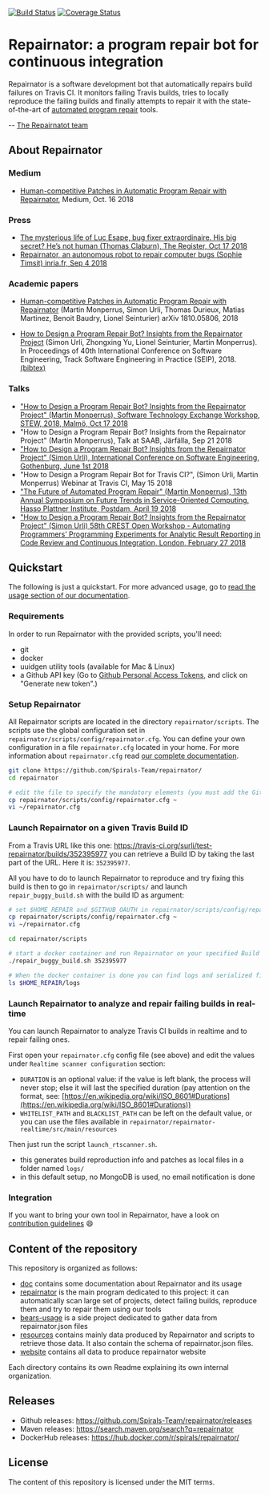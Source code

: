 [![Build Status](https://travis-ci.org/Spirals-Team/repairnator.svg?branch=master)](https://travis-ci.org/Spirals-Team/repairnator) [![Coverage Status](https://coveralls.io/repos/github/Spirals-Team/repairnator/badge.svg?branch=master)](https://coveralls.io/github/Spirals-Team/repairnator?branch=master)

# Repairnator: a program repair bot for continuous integration

Repairnator is a software development bot that automatically repairs build failures on Travis CI.
It monitors failing Travis builds, tries to locally reproduce the failing builds and finally attempts to repair it with the state-of-the-art of [automated program repair](https://en.wikipedia.org/wiki/Automatic_bug_fixing) tools. 

-- [The Repairnatot team](https://github.com/Spirals-Team/repairnator/issues/760)


## About Repairnator

### Medium

* [Human-competitive Patches in Automatic Program Repair with Repairnator](https://medium.com/@martin.monperrus/human-competitive-patches-in-automatic-program-repair-with-repairnator-359042e00f6a), Medium, Oct. 16 2018

### Press

* [The mysterious life of Luc Esape, bug fixer extraordinaire. His big secret? He’s not human (Thomas Claburn), The Register, Oct 17 2018](https://www.theregister.co.uk/2018/10/17/luc_esape_bug_fixer/)
* [Repairnator, an autonomous robot to repair computer bugs (Sophie Timsit) inria.fr, Sep 4 2018](https://www.inria.fr/en/centre/lille/news/repairnator-an-autonomous-robot-to-repair-computer-bugs)

### Academic papers

* [Human-competitive Patches in Automatic Program Repair with Repairnator](http://arxiv.org/abs/1810.05806v1) (Martin Monperrus, Simon Urli, Thomas Durieux, Matias Martinez, Benoit Baudry, Lionel Seinturier) arXiv 1810.05806, 2018

* [How to Design a Program Repair Bot? Insights from the Repairnator Project](https://hal.archives-ouvertes.fr/hal-01691496/document) (Simon Urli, Zhongxing Yu, Lionel Seinturier, Martin Monperrus). In Proceedings of 40th International Conference on Software Engineering, Track Software Engineering in Practice (SEIP), 2018. [(bibtex)](https://www.monperrus.net/martin/bibtexbrowser.php?key=urli%3Ahal-01691496&bib=monperrus.bib)

### Talks

* ["How to Design a Program Repair Bot? Insights from the Repairnator Project" (Martin Monperrus), Software Technology Exchange Workshop, STEW, 2018, Malmö, Oct 17 2018](https://www.swedsoft.se/event/stew-2018/)
* "How to Design a Program Repair Bot? Insights from the Repairnator Project" (Martin Monperrus), Talk at SAAB, Järfälla, Sep 21 2018
* ["How to Design a Program Repair Bot? Insights from the Repairnator Project" (Simon Urli), International Conference on Software Engineering, Gothenburg, June 1st 2018](https://www.icse2018.org/program/program-icse-2018)
* "How to Design a Program Repair Bot for Travis CI?", (Simon Urli, Martin Monperrus) Webinar at Travis CI, May 15 2018
* ["The Future of Automated Program Repair" (Martin Monperrus), 13th Annual Symposium on Future Trends in Service-Oriented Computing, Hasso Plattner Institute, Postdam, April 19 2018](https://hpi.de/veranstaltungen/wissenschaftliche-konferenzen/research-school/2018/symposium-on-future-trends-in-service-oriented-computing.html)
* ["How to Design a Program Repair Bot? Insights from the Repairnator Project" (Simon Urli) 58th CREST Open Workshop - Automating Programmers’ Programming Experiments for Analytic Result Reporting in Code Review and Continuous Integration, London, February 27 2018](http://crest.cs.ucl.ac.uk/cow/58/)

## Quickstart

The following is just a quickstart. For more advanced usage, go to [read the usage section of our documentation](doc/usage).

### Requirements

In order to run Repairnator with the provided scripts, you'll need: 
  - git
  - docker
  - uuidgen utility tools (available for Mac & Linux)
  - a Github API key (Go to [Github Personal Access Tokens](https://github.com/settings/tokens), and click on "Generate new token".)
  
### Setup Repairnator

All Repairnator scripts are located in the directory `repairnator/scripts`. 
The scripts use the global configuration set in `repairnator/scripts/config/repairnator.cfg`.
You can define your own configuration in a file `repairnator.cfg` located in your home.
For more information about `repairnator.cfg` read [our complete documentation](doc/usage/repairnator-config.md).

```bash
git clone https://github.com/Spirals-Team/repairnator/
cd repairnator

# edit the file to specify the mandatory elements (you must add the GitHub Personal Access Token here)
cp repairnator/scripts/config/repairnator.cfg ~
vi ~/repairnator.cfg
```

### Launch Repairnator on a given Travis Build ID

From a Travis URL like this one: https://travis-ci.org/surli/test-repairnator/builds/352395977 you can retrieve a Build ID by taking the last part of the URL.
Here it is: `352395977`.

All you have to do to launch Repairnator to reproduce and try fixing this build is then to go in `repairnator/scripts/` and launch `repair_buggy_build.sh` with the build ID as argument:

```bash
# set $HOME_REPAIR and $GITHUB_OAUTH in repairnator/scripts/config/repairnator.cfg
cp repairnator/scripts/config/repairnator.cfg ~
vi ~/repairnator.cfg

cd repairnator/scripts

# start a docker container and run Repairnator on your specified Build ID.
./repair_buggy_build.sh 352395977

# When the docker container is done you can find logs and serialized files in the `$HOME_REPAIR/logs` path.
ls $HOME_REPAIR/logs
```

### Launch Repairnator to analyze and repair failing builds in real-time

You can launch Repairnator to analyze Travis CI builds in realtime and to repair failing ones.

First open your `repairnator.cfg` config file (see above) and edit the values under `Realtime scanner configuration` section:
  - `DURATION` is an optional value: if the value is left blank, the process will never stop; else it will last the specified duration (pay attention on the format, see: [https://en.wikipedia.org/wiki/ISO_8601#Durations](https://en.wikipedia.org/wiki/ISO_8601#Durations))
  - `WHITELIST_PATH` and `BLACKLIST_PATH` can be left on the default value, or you can use the files available in `repairnator/repairnator-realtime/src/main/resources`
  
Then just run the script `launch_rtscanner.sh`.

* this generates build reproduction info and patches as local files in a folder named `logs/`
* in this default setup, no MongoDB is used, no email notification is done

### Integration

If you want to bring your own tool in Repairnator, have a look on [contribution guidelines](/doc/contribute.md) :smile:

## Content of the repository

This repository is organized as follows:

  * [doc](/doc) contains some documentation about Repairnator and its usage
  * [repairnator](/repairnator) is the main program dedicated to this project: it can automatically scan large set of projects, detect failing builds, reproduce them and try to repair them using our tools
  * [bears-usage](/bears-usage) is a side project dedicated to gather data from repairnator.json files
  * [resources](/resources) contains mainly data produced by Repairnator and scripts to retrieve those data. It also contain the schema of repairnator.json files.
  * [website](/website) contains all data to produce repairnator website
  
Each directory contains its own Readme explaining its own internal organization.

## Releases

* Github releases: https://github.com/Spirals-Team/repairnator/releases
* Maven releases: https://search.maven.org/search?q=repairnator
* DockerHub releases: https://hub.docker.com/r/spirals/repairnator/

## License

The content of this repository is licensed under the MIT terms. 

